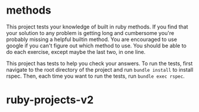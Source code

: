 # methods

This project tests your knowledge of built in ruby methods.
If you find that your solution to any problem is getting long and cumbersome you're probably missing a helpful builtin method.
You are encouraged to use google if you can't figure out which method to use.
You should be able to do each exercise, except maybe the last two, in one line.

This project has tests to help you check your answers.
To run the tests, first navigate to the root directory of the project and run `bundle install` to install rspec.
Then, each time you want to run the tests, run `bundle exec rspec`.
# ruby-projects-v2
